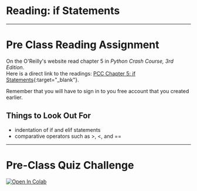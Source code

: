 #  Reading: if Statements

---

# Pre Class Reading Assignment

On the O'Reilly's website read chapter 5 in _Python Crash Course, 3rd Edition_. 
</br>Here is a direct link to the readings: [PCC Chapter 5: if Statements](https://learning.oreilly.com/library/view/python-crash-course/9781098156664/c05.xhtml){:target="_blank"}.

Remember that you will have to sign in to you free account that you created earlier.

## Things to Look Out For
- indentation of if and elif statements
- comparative operators such as >, <, and ==


---

# Pre-Class Quiz Challenge
<a href="https://colab.research.google.com/drive/1HAWeYZgMcKdVHOEmAMJiUkMm5i_tJM1Y" target="_blank"><img src="https://colab.research.google.com/assets/colab-badge.svg" alt="Open In Colab"/></a>
